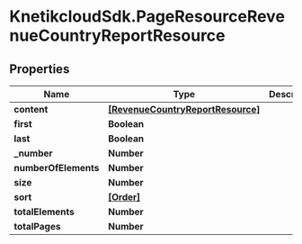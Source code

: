 # KnetikcloudSdk.PageResourceRevenueCountryReportResource

## Properties
Name | Type | Description | Notes
------------ | ------------- | ------------- | -------------
**content** | [**[RevenueCountryReportResource]**](RevenueCountryReportResource.md) |  | [optional] 
**first** | **Boolean** |  | [optional] 
**last** | **Boolean** |  | [optional] 
**_number** | **Number** |  | [optional] 
**numberOfElements** | **Number** |  | [optional] 
**size** | **Number** |  | [optional] 
**sort** | [**[Order]**](Order.md) |  | [optional] 
**totalElements** | **Number** |  | [optional] 
**totalPages** | **Number** |  | [optional] 


